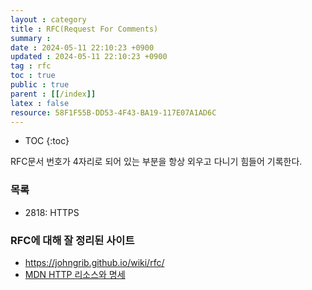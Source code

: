 ```yaml
---
layout : category
title : RFC(Request For Comments)
summary : 
date : 2024-05-11 22:10:23 +0900
updated : 2024-05-11 22:10:23 +0900
tag : rfc 
toc : true
public : true
parent : [[/index]]
latex : false
resource: 58F1F55B-DD53-4F43-BA19-117E07A1AD6C
---
```

* TOC
{:toc}

RFC문서 번호가 4자리로 되어 있는 부분을 항상 외우고 다니기 힘들어 기록한다.

### 목록

- 2818: HTTPS

### RFC에 대해 잘 정리된 사이트

- <https://johngrib.github.io/wiki/rfc/>
- [MDN HTTP 리소스와 명세](https://developer.mozilla.org/ko/docs/Web/HTTP/Resources_and_specifications)

